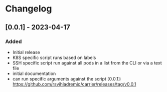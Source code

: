 # Changelog

## [0.0.1] - 2023-04-17

### Added

- Initial release
- K8S specific script runs based on labels
- SSH specific script run against all pods in a list from the CLI or via a text file
- initial documentation
- can run specific arguments against the script
[0.0.1]: https://github.com/rsvihladremio/carrier/releases/tag/v0.0.1